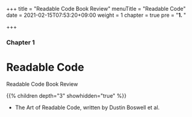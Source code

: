 +++
title = "Readable Code Book Review"
menuTitle = "Readable Code"
date = 2021-02-15T07:53:20+09:00
weight = 1
chapter = true
pre = "<b>1. </b>"


+++

### Chapter 1

# Readable Code

Readable Code Book Review

{{% children depth="3" showhidden="true" %}}

- The Art of Readable Code, written by Dustin Boswell et al.

